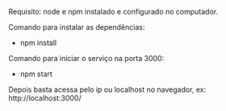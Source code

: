 Requisito: node e npm instalado e configurado no computador.

Comando para instalar as dependências:
- npm install

Comando para iniciar o serviço na porta 3000:
- npm start

Depois basta acessa pelo ip ou localhost no navegador, ex:
http://localhost:3000/